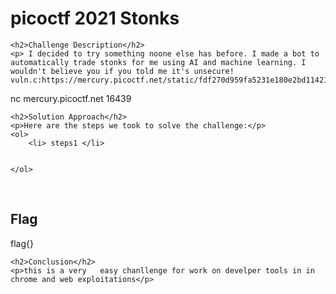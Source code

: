 
<!DOCTYPE html>
<html>
 
<body>
    <h1>picoctf 2021 Stonks</h1>

    <h2>Challenge Description</h2>
    <p> I decided to try something noone else has before. I made a bot to automatically trade stonks for me using AI and machine learning. I wouldn't believe you if you told me it's unsecure! vuln.c:https://mercury.picoctf.net/static/fdf270d959fa5231e180e2bd11421d0c/vuln.c
nc mercury.picoctf.net 16439
 
</p>

    <h2>Solution Approach</h2>
    <p>Here are the steps we took to solve the challenge:</p>
    <ol>
        <li> steps1 </li>
       
    
    </ol>
<br>
    <h2>Flag</h2>
    <p class="flag">flag{}
</p>

    <h2>Conclusion</h2>
    <p>this is a very   easy chanllenge for work on develper tools in in chrome and web exploitations</p>
</body>
</html>
